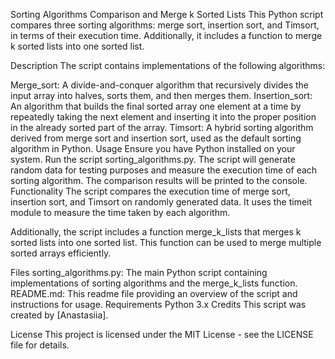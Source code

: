  Sorting Algorithms Comparison and Merge k Sorted Lists
This Python script compares three sorting algorithms: merge sort, insertion sort, and Timsort, in terms of their execution time. Additionally, it includes a function to merge k sorted lists into one sorted list.

  Description
The script contains implementations of the following algorithms:

  Merge_sort: A divide-and-conquer algorithm that recursively divides the input array into halves, sorts them, and then merges them.
  Insertion_sort: An algorithm that builds the final sorted array one element at a time by repeatedly taking the next element and inserting it into the proper position in the already sorted part of the array.
  Timsort: A hybrid sorting algorithm derived from merge sort and insertion sort, used as the default sorting algorithm in Python.
Usage
Ensure you have Python installed on your system.
Run the script sorting_algorithms.py.
The script will generate random data for testing purposes and measure the execution time of each sorting algorithm.
The comparison results will be printed to the console.
Functionality
The script compares the execution time of merge sort, insertion sort, and Timsort on randomly generated data. It uses the timeit module to measure the time taken by each algorithm.

Additionally, the script includes a function merge_k_lists that merges k sorted lists into one sorted list. This function can be used to merge multiple sorted arrays efficiently.

Files
sorting_algorithms.py: The main Python script containing implementations of sorting algorithms and the merge_k_lists function.
README.md: This readme file providing an overview of the script and instructions for usage.
Requirements
Python 3.x
Credits
This script was created by [Anastasiia].

License
This project is licensed under the MIT License - see the LICENSE file for details.